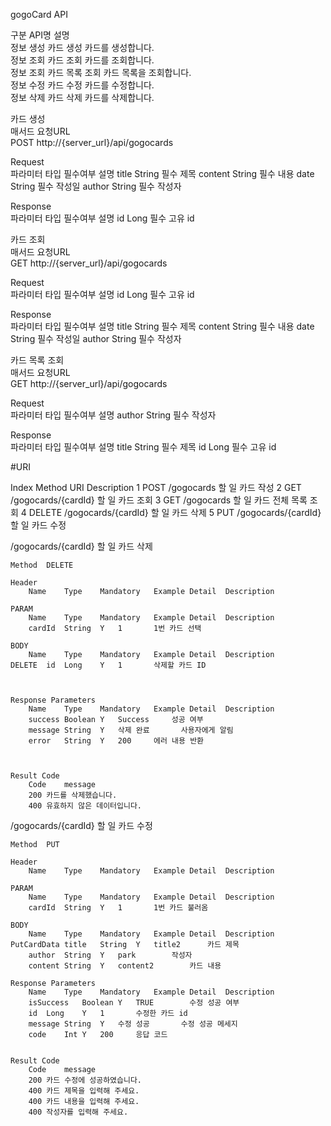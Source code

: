 gogoCard API			
			
구분	API명	설명	
정보 생성	카드 생성	카드를 생성합니다.	
정보 조회	카드 조회	카드를 조회합니다.	
정보 조회	카드 목록 조회	카드 목록을 조회합니다.	
정보 수정	카드 수정	카드를 수정합니다.	
정보 삭제	카드 삭제	카드를 삭제합니다.	
			
			
			
카드 생성			
매서드	요청URL		
POST	http://{server_url}/api/gogocards		
			
Request			
파라미터	타입	필수여부	설명
title	String	필수	제목
content	String	필수	내용
date	String	필수	작성일
author	String	필수	작성자
			
Response			
파라미터	타입	필수여부	설명
id	Long	필수	고유 id
			
			
			
카드 조회			
매서드	요청URL		
GET	http://{server_url}/api/gogocards		
			
Request			
파라미터	타입	필수여부	설명
id	Long	필수	고유 id
			
Response			
파라미터	타입	필수여부	설명
title	String	필수	제목
content	String	필수	내용
date	String	필수	작성일
author	String	필수	작성자
			
			
			
카드 목록 조회			
매서드	요청URL		
GET	http://{server_url}/api/gogocards		
			
Request			
파라미터	타입	필수여부	설명
author	String	필수	작성자
			
Response			
파라미터	타입	필수여부	설명
title	String	필수	제목
id	Long	필수	고유 id


#URI

Index	Method	URI	Description
1	POST	/gogocards	할 일 카드 작성
2	GET	/gogocards/{cardId}	할 일 카드 조회
3	GET	/gogocards	할 일 카드 전체 목록 조회
4	DELETE	/gogocards/{cardId}	할 일 카드 삭제
5	PUT	/gogocards/{cardId}	할 일 카드 수정

/gogocards/{cardId}	할 일 카드 삭제						
							
	Method	DELETE					
							
	Header						
		Name	Type	Mandatory	Example	Detail	Description
							
	PARAM						
		Name	Type	Mandatory	Example	Detail	Description
		cardId	String	Y	1		1번 카드 선택
							
	BODY						
		Name	Type	Mandatory	Example	Detail	Description
	DELETE	id	Long	Y	1		삭제할 카드 ID
							
							
							
	Response Parameters						
		Name	Type	Mandatory	Example	Detail	Description
		success	Boolean	Y	Success		성공 여부
		message	String	Y	삭제 완료		사용자에게 알림
		error	String	Y	200		에러 내용 반환
							
							
							
	Result Code						
		Code	message				
		200	카드를 삭제했습니다.				
		400	유효하지 않은 데이터입니다.				

  
/gogocards/{cardId}	할 일 카드 수정						
							
	Method	PUT					
							
	Header						
		Name	Type	Mandatory	Example	Detail	Description
							
	PARAM						
		Name	Type	Mandatory	Example	Detail	Description
		cardId	String	Y	1		1번 카드 불러옴
							
	BODY						
		Name	Type	Mandatory	Example	Detail	Description
	PutCardData	title	String	Y	title2		카드 제목
		author	String	Y	park		작성자
		content	String	Y	content2		카드 내용
							
	Response Parameters						
		Name	Type	Mandatory	Example	Detail	Description
		isSuccess	Boolean	Y	TRUE		수정 성공 여부
		id	Long	Y	1		수정한 카드 id
		message	String	Y	수정 성공		수정 성공 메세지
		code	Int	Y	200		응답 코드
							
							
	Result Code						
		Code	message				
		200	카드 수정에 성공하였습니다.				
		400	카드 제목을 입력해 주세요.				
		400	카드 내용을 입력해 주세요.				
		400	작성자를 입력해 주세요.				

  
